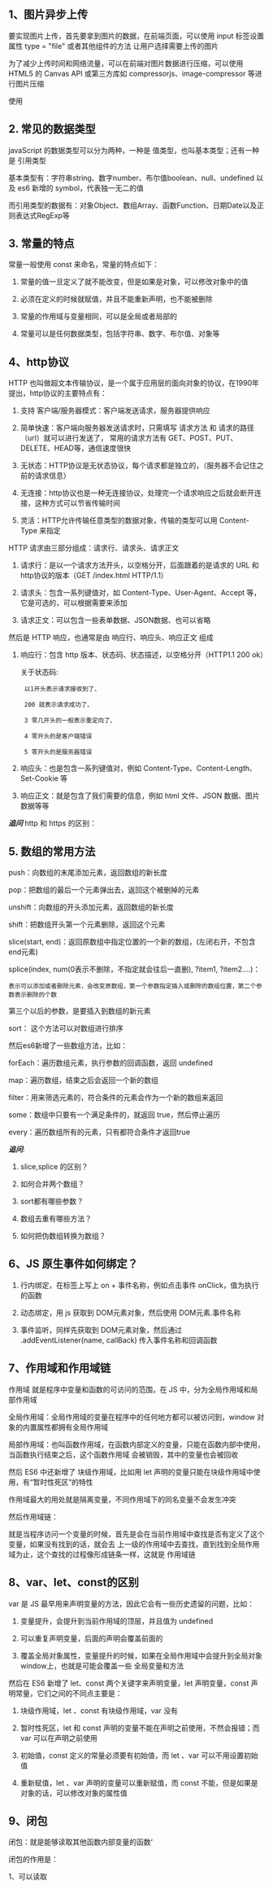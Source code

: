 ## 1、图片异步上传

要实现图片上传，首先要拿到图片的数据，在前端页面，可以使用 input 标签设置属性 type = "file" 或者其他组件的方法
让用户选择需要上传的图片

为了减少上传时间和网络流量，可以在前端对图片数据进行压缩，可以使用 HTML5 的 Canvas API 或第三方库如
compressorjs、image-compressor 等进行图片压缩

使用



## 2. 常见的数据类型

javaScript 的数据类型可以分为两种，一种是 值类型，也叫基本类型；还有一种是 引用类型

基本类型有：字符串string、数字number、布尔值boolean、null、undefined 以及 es6 新增的 symbol，代表独一无二的值

而引用类型的数据有：对象Object、数组Array、函数Function、日期Date以及正则表达式RegExp等

 

## 3. 常量的特点

常量一般使用 const 来命名，常量的特点如下：

1. 常量的值一旦定义了就不能改变，但是如果是对象，可以修改对象中的值

2. 必须在定义的时候就赋值，并且不能重新声明，也不能被删除

3. 常量的作用域与变量相同，可以是全局或者局部的

4. 常量可以是任何数据类型，包括字符串、数字、布尔值、对象等


## 4、http协议

HTTP 也叫做超文本传输协议，是一个属于应用层的面向对象的协议，在1990年提出，http协议的主要特点有：

1. 支持 客户端/服务器模式：客户端发送请求，服务器提供响应

2. 简单快速：客户端向服务器发送请求时，只需填写 请求方法 和 请求的路径（url）就可以进行发送了，
常用的请求方法有 GET、POST、PUT、DELETE、HEAD等，通信速度很快

3. 无状态：HTTP协议是无状态协议，每个请求都是独立的，（服务器不会记住之前的请求信息）

4. 无连接：http协议也是一种无连接协议，处理完一个请求响应之后就会断开连接，这种方式可以节省传输时间

5. 灵活：HTTP允许传输任意类型的数据对象，传输的类型可以用 Content-Type 来指定

HTTP 请求由三部分组成：请求行、请求头、请求正文

1. 请求行：是以一个请求方法开头，以空格分开，后面跟着的是请求的 URL 和 http协议的版本（GET /index.html HTTP/1.1）

2. 请求头：包含一系列键值对，如 Content-Type、User-Agent、Accept 等，它是可选的，可以根据需要来添加

3. 请求正文：可以包含一些表单数据、JSON数据、也可以省略

然后是 HTTP 响应，也通常是由 响应行、响应头、响应正文 组成

1. 响应行：包含 http 版本、状态码、状态描述，以空格分开（HTTP1.1 200 ok）

    关于状态码: 
    
        以1开头表示请求接收到了、
        
        200 就表示请求成功了、
        
        3 零几开头的一般表示重定向了、 

        4 零开头的是客户端错误

        5 零开头的是服务器错误

2. 响应头：也是包含一系列键值对，例如 Content-Type、Content-Length、Set-Cookie 等

3. 响应正文：就是包含了我们需要的信息，例如 html 文件、JSON 数据、图片数据等等


***追问*** http 和 https 的区别：



## 5. 数组的常用方法

push：向数组的末尾添加元素，返回数组的新长度

pop：把数组的最后一个元素弹出去，返回这个被删掉的元素

unshift：向数组的开头添加元素，返回数组的新长度

shift：把数组开头第一个元素删除，返回这个元素

slice(start, end)：返回原数组中指定位置的一个新的数组，(左闭右开，不包含end元素)

splice(index, num(0表示不删除，不指定就会往后一直删), ?item1, ?item2....)：

    表示可以添加或者删除元素，会改变原数组，第一个参数指定插入或删除的数组位置，第二个参数表示删除的个数
第三个以后的参数，是要插入到数组的新元素

sort： 这个方法可以对数组进行排序

然后es6新增了一些数组方法，比如：

forEach：遍历数组元素，执行参数的回调函数，返回 undefined 

map：遍历数组，结束之后会返回一个新的数组

filter：用来筛选元素的，符合条件的元素会作为一个新的数组来返回

some：数组中只要有一个满足条件的，就返回 true，然后停止遍历

every：遍历数组所有的元素，只有都符合条件才返回true

***追问***:

1. slice,splice 的区别？

2. 如何合并两个数组？

3. sort都有哪些参数？

4. 数组去重有哪些方法？

5. 如何把伪数组转换为数组？


## 6、JS 原生事件如何绑定？

1. 行内绑定，在标签上写上 on + 事件名称，例如点击事件 onClick，值为执行的函数

2. 动态绑定，用 js 获取到 DOM元素对象，然后使用 DOM元素.事件名称

3. 事件监听，同样先获取到 DOM元素对象，然后通过 .addEventListener(name, callBack) 传入事件名称和回调函数



## 7、作用域和作用域链

作用域 就是程序中变量和函数的可访问的范围，在 JS 中，分为全局作用域和局部作用域

全局作用域：全局作用域的变量在程序中的任何地方都可以被访问到，window 对象的内置属性都拥有全局作用域

局部作用域：也叫函数作用域，在函数内部定义的变量，只能在函数内部中使用，当函数执行结束之后，这个函数作用域
会被销毁，其中的变量也会被回收

然后 ES6 中还新增了 块级作用域，比如用 let 声明的变量只能在块级作用域中使用，有“暂时性死区”的特性

作用域最大的用处就是隔离变量，不同作用域下的同名变量不会发生冲突

然后作用域链：

就是当程序访问一个变量的时候，首先是会在当前作用域中查找是否有定义了这个变量，如果没有找到的话，就会去
上一级的作用域中去查找，直到找到全局作用域为止，这个查找的过程像形成链条一样，这就是 作用域链


## 8、var、let、const的区别

var 是 JS 最早用来声明变量的方法，因此它会有一些历史遗留的问题，比如：

1. 变量提升，会提升到当前作用域的顶层，并且值为 undefined

2. 可以重复声明变量，后面的声明会覆盖前面的

3. 覆盖全局对象属性，变量提升的时候，如果在全局作用域中会提升到全局对象window上，也就是可能会覆盖一些
全局变量和方法

然后在 ES6 新增了 let、const 两个关键字来声明变量，let 声明变量，const 声明常量，它们之间的不同点主要是：

1. 块级作用域，let 、const 有块级作用域，var 没有

2. 暂时性死区，let 和 const 声明的变量不能在声明之前使用，不然会报错；而 var 可以在声明之前使用

3. 初始值，const 定义的常量必须要有初始值，而 let 、var 可以不用设置初始值

4. 重新赋值，let 、var 声明的变量可以重新赋值，而 const 不能，但是如果是对象的话，可以修改对象的属性值



## 9、闭包 

闭包：就是能够读取其他函数内部变量的函数‘

闭包的作用是：

1、可以读取







